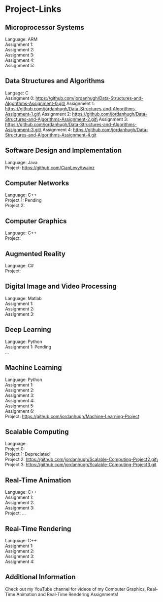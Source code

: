 # Project-Links

## Microprocessor Systems
Language: ARM\
Assignment 1:\
Assignment 2:\
Assignment 3:\
Assignment 4:\
Assignment 5:

## Data Structures and Algorithms
Langage: C\
Assingment 0: https://github.com/jordanhugh/Data-Structures-and-Algorithms-Assignment-0.git\
Assignment 1: https://github.com/jordanhugh/Data-Structures-and-Algorithms-Assignment-1.git\
Assignment 2: https://github.com/jordanhugh/Data-Structures-and-Algorithms-Assignment-2.git\
Assignment 3: https://github.com/jordanhugh/Data-Structures-and-Algorithms-Assignment-3.git\
Assignment 4: https://github.com/jordanhugh/Data-Structures-and-Algorithms-Assignment-4.git

## Software Design and Implementation
Language: Java\
Project: https://github.com/CianLevy/twainz

## Computer Networks
Language: C++\
Project 1: Pending\
Project 2:

## Computer Graphics
Language: C++\
Project:

## Augmented Reality
Language: C#\
Project:

## Digital Image and Video Processing
Language: Matlab\
Assignment 1:\
Assignment 2:\
Assignment 3:

## Deep Learning
Language: Python\
Assignment 1: Pending\
...

## Machine Learning
Language: Python\
Assignment 1:\
Assignment 2:\
Assignment 3:\
Assignment 4:\
Assignment 5:\
Assignment 6:\
Project: https://github.com/jordanhugh/Machine-Learning-Project

## Scalable Computing
Language:\
Project 0:\
Project 1: Depreciated\
Project 2: https://github.com/jordanhugh/Scalable-Computing-Project2.git\
Project 3: https://github.com/jordanhugh/Scalable-Computing-Project3.git

## Real-Time Animation
Language: C++\
Assignment 1:\
Assignment 2:\
Assignment 3:\
Project: ...

## Real-Time Rendering
Language: C++\
Assignment 1:\
Assignment 2:\
Assignment 3:\
Assignment 4:

## Additional Information
Check out my YouTube channel for videos of my Computer Graphics, Real-Time Animation and Real-Time Rendering Assignments!
